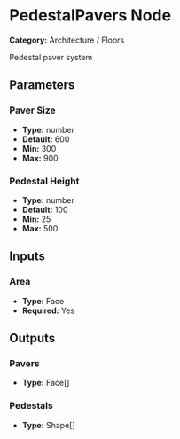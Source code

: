 
# PedestalPavers Node

**Category:** Architecture / Floors

Pedestal paver system

## Parameters


### Paver Size
- **Type:** number
- **Default:** 600
- **Min:** 300
- **Max:** 900



### Pedestal Height
- **Type:** number
- **Default:** 100
- **Min:** 25
- **Max:** 500



## Inputs


### Area
- **Type:** Face
- **Required:** Yes



## Outputs


### Pavers
- **Type:** Face[]



### Pedestals
- **Type:** Shape[]




